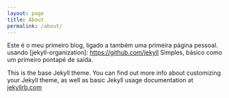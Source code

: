 ```yaml
---
layout: page
title: About
permalink: /about/
---
```


Este é o meu primeiro blog, ligado a também uma primeira página pessoal.
usando 
[jekyll-organization]: https://github.com/jekyll
Simples, básico como um primeiro pontapé de saída.



This is the base Jekyll theme. You can find out more info about customizing your Jekyll theme, as well as basic Jekyll usage documentation at [jekyllrb.com](https://jekyllrb.com/)


